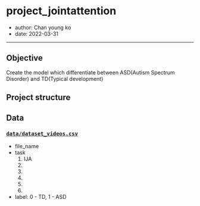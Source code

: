 # project_jointattention
* author: Chan young ko
* date: 2022-03-31
---
## Objective
Create the model which differentiate between ASD(Autism Spectrum Disorder) and TD(Typical development)

## Project structure

## Data 
### [`data/dataset_videos.csv`](data/dataset_videos.csv)
* file_name
* task
    1. IJA
    2. 
    3. 
    4.
    5.
    6.
* label: 0 - TD, 1 - ASD
